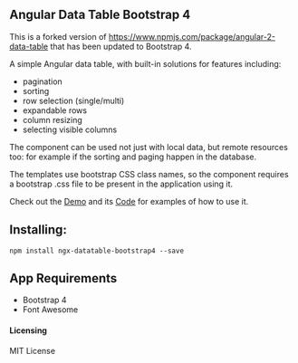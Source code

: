 ## Angular Data Table Bootstrap 4

This is a forked version of https://www.npmjs.com/package/angular-2-data-table that has been updated to Bootstrap 4.

A simple Angular data table, with built-in solutions for features including:

* pagination
* sorting
* row selection (single/multi)
* expandable rows
* column resizing
* selecting visible columns

The component can be used not just with local data, but remote resources too: for example if the sorting and paging happen in the database.

The templates use bootstrap CSS class names, so the component requires a bootstrap .css file to be present in the application using it.

Check out the [Demo](https://afermon.github.io/angular-4-data-table-bootstrap-4-demo) and its [Code](https://github.com/afermon/angular-4-data-table-bootstrap-4-demo) for examples of how to use it.

## Installing:
```
npm install ngx-datatable-bootstrap4 --save
```

## App Requirements
* Bootstrap 4
* Font Awesome 

#### Licensing
MIT License

